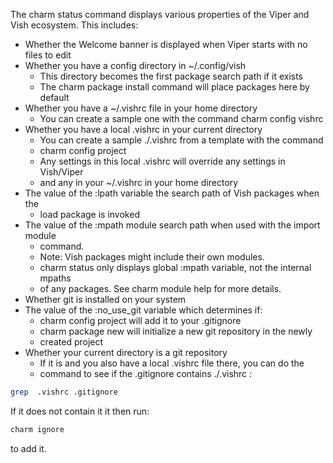 The charm status command displays various properties of the Viper and Vish
ecosystem. This includes:

- Whether the Welcome banner is displayed when Viper starts with no files to edit
- Whether you have a config directory in ~/.config/vish
  * This directory becomes the first package search path if it exists
  * The charm package install command will place packages here by default
- Whether you have a ~/.vishrc file in your home directory
  * You can create a sample one with the command charm config vishrc
- Whether you have a local .vishrc in your current directory
  * You can create a sample ./.vishrc from a template with the command
  * charm config project
  * Any settings in this local .vishrc will override any settings in Vish/Viper
  * and any in your ~/.vishrc in your home directory
- The value of the :lpath variable the search path of Vish packages when the
  * load package is invoked
- The value of the :mpath module search path when used with the import module
  * command.
  * Note: Vish packages might include their own modules.
  * charm status only displays global :mpath variable, not the internal mpaths
  * of any packages. See charm module help for more details.
- Whether git is installed on your system
- The value of the :no_use_git variable which determines if:
  * charm config project will add it to your .gitignore
  * charm package new will initialize a new git repository in the newly
  * created project
- Whether your current directory is a git repository
  * If it is and you also have a local .vishrc file there, you can do the
  * command to see if the .gitignore contains ./.vishrc :
 


```bash
grep  .vishrc .gitignore
```

If it does not contain it it then run:

```bash
charm ignore
```

to add it.
